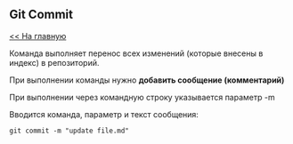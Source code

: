 ## Git Commit

[<< На главную](./readme.md)

Команда выполняет перенос всех изменений (которые внесены в индекс) в репозиторий.

При выполнении команды нужно **добавить сообщение (комментарий)**


При выполнении через командную строку указывается параметр -m

Вводится команда, параметр и текст сообщения:
```
git commit -m "update file.md"
```